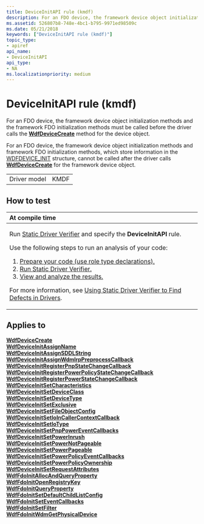 ```yaml
---
title: DeviceInitAPI rule (kmdf)
description: For an FDO device, the framework device object initialization methods and the framework FDO initialization methods must be called before the driver calls the WdfDeviceCreate method for the device object.
ms.assetid: 526807b8-748e-4bc1-b795-9971ed98509c
ms.date: 05/21/2018
keywords: ["DeviceInitAPI rule (kmdf)"]
topic_type:
- apiref
api_name:
- DeviceInitAPI
api_type:
- NA
ms.localizationpriority: medium
---
```


# DeviceInitAPI rule (kmdf)


For an FDO device, the framework device object initialization methods and the framework FDO initialization methods must be called before the driver calls the [**WdfDeviceCreate**](https://msdn.microsoft.com/library/windows/hardware/ff545926) method for the device object.

For an FDO device, the framework device object initialization methods and framework FDO initialization methods, which store information in the [WDFDEVICE\_INIT](https://msdn.microsoft.com/library/windows/hardware/ff546951) structure, cannot be called after the driver calls [**WdfDeviceCreate**](https://msdn.microsoft.com/library/windows/hardware/ff545926) for the framework device object.

|              |      |
|--------------|------|
| Driver model | KMDF |

How to test
-----------

<table>
<colgroup>
<col width="100%" />
</colgroup>
<thead>
<tr class="header">
<th align="left">At compile time</th>
</tr>
</thead>
<tbody>
<tr class="odd">
<td align="left"><p>Run <a href="https://msdn.microsoft.com/library/windows/hardware/ff552808" data-raw-source="[Static Driver Verifier](https://msdn.microsoft.com/library/windows/hardware/ff552808)">Static Driver Verifier</a> and specify the <strong>DeviceInitAPI</strong> rule.</p>
Use the following steps to run an analysis of your code:
<ol>
<li><a href="https://msdn.microsoft.com/library/windows/hardware/hh454281#preparing-your-source-code" data-raw-source="[Prepare your code (use role type declarations).](https://msdn.microsoft.com/library/windows/hardware/hh454281#preparing-your-source-code)">Prepare your code (use role type declarations).</a></li>
<li><a href="https://msdn.microsoft.com/library/windows/hardware/hh454281#running-static-driver-verifier" data-raw-source="[Run Static Driver Verifier.](https://msdn.microsoft.com/library/windows/hardware/hh454281#running-static-driver-verifier)">Run Static Driver Verifier.</a></li>
<li><a href="https://msdn.microsoft.com/library/windows/hardware/hh454281#viewing-and-analyzing-the-results" data-raw-source="[View and analyze the results.](https://msdn.microsoft.com/library/windows/hardware/hh454281#viewing-and-analyzing-the-results)">View and analyze the results.</a></li>
</ol>
<p>For more information, see <a href="https://msdn.microsoft.com/library/windows/hardware/hh454281" data-raw-source="[Using Static Driver Verifier to Find Defects in Drivers](https://msdn.microsoft.com/library/windows/hardware/hh454281)">Using Static Driver Verifier to Find Defects in Drivers</a>.</p></td>
</tr>
</tbody>
</table>

Applies to
----------

[**WdfDeviceCreate**](https://msdn.microsoft.com/library/windows/hardware/ff545926)  
[**WdfDeviceInitAssignName**](https://msdn.microsoft.com/library/windows/hardware/ff546029)  
[**WdfDeviceInitAssignSDDLString**](https://msdn.microsoft.com/library/windows/hardware/ff546035)  
[**WdfDeviceInitAssignWdmIrpPreprocessCallback**](https://msdn.microsoft.com/library/windows/hardware/ff546043)  
[**WdfDeviceInitRegisterPnpStateChangeCallback**](https://msdn.microsoft.com/library/windows/hardware/ff546057)  
[**WdfDeviceInitRegisterPowerPolicyStateChangeCallback**](https://msdn.microsoft.com/library/windows/hardware/ff546066)  
[**WdfDeviceInitRegisterPowerStateChangeCallback**](https://msdn.microsoft.com/library/windows/hardware/ff546071)  
[**WdfDeviceInitSetCharacteristics**](https://msdn.microsoft.com/library/windows/hardware/ff546074)  
[**WdfDeviceInitSetDeviceClass**](https://msdn.microsoft.com/library/windows/hardware/ff546084)  
[**WdfDeviceInitSetDeviceType**](https://msdn.microsoft.com/library/windows/hardware/ff546090)  
[**WdfDeviceInitSetExclusive**](https://msdn.microsoft.com/library/windows/hardware/ff546097)  
[**WdfDeviceInitSetFileObjectConfig**](https://msdn.microsoft.com/library/windows/hardware/ff546107)  
[**WdfDeviceInitSetIoInCallerContextCallback**](https://msdn.microsoft.com/library/windows/hardware/ff546119)  
[**WdfDeviceInitSetIoType**](https://msdn.microsoft.com/library/windows/hardware/ff546128)  
[**WdfDeviceInitSetPnpPowerEventCallbacks**](https://msdn.microsoft.com/library/windows/hardware/ff546135)  
[**WdfDeviceInitSetPowerInrush**](https://msdn.microsoft.com/library/windows/hardware/ff546142)  
[**WdfDeviceInitSetPowerNotPageable**](https://msdn.microsoft.com/library/windows/hardware/ff546147)  
[**WdfDeviceInitSetPowerPageable**](https://msdn.microsoft.com/library/windows/hardware/ff546766)  
[**WdfDeviceInitSetPowerPolicyEventCallbacks**](https://msdn.microsoft.com/library/windows/hardware/ff546774)  
[**WdfDeviceInitSetPowerPolicyOwnership**](https://msdn.microsoft.com/library/windows/hardware/ff546776)  
[**WdfDeviceInitSetRequestAttributes**](https://msdn.microsoft.com/library/windows/hardware/ff546786)  
[**WdfFdoInitAllocAndQueryProperty**](https://msdn.microsoft.com/library/windows/hardware/ff547239)  
[**WdfFdoInitOpenRegistryKey**](https://msdn.microsoft.com/library/windows/hardware/ff547249)  
[**WdfFdoInitQueryProperty**](https://msdn.microsoft.com/library/windows/hardware/ff547254)  
[**WdfFdoInitSetDefaultChildListConfig**](https://msdn.microsoft.com/library/windows/hardware/ff547258)  
[**WdfFdoInitSetEventCallbacks**](https://msdn.microsoft.com/library/windows/hardware/ff547268)  
[**WdfFdoInitSetFilter**](https://msdn.microsoft.com/library/windows/hardware/ff547273)  
[**WdfFdoInitWdmGetPhysicalDevice**](https://msdn.microsoft.com/library/windows/hardware/ff547281)  
 

 





